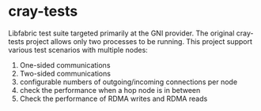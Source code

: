 # cray-tests
Libfabric test suite targeted primarily at the GNI provider. The original cray-tests project allows only two processes to be running. This project support various test scenarios with multiple nodes:

1. One-sided communications
2. Two-sided communications
3. configurable numbers of outgoing/incoming connections per node
4. check the performance when a hop node is in between
5. Check the performance of RDMA writes and RDMA reads
